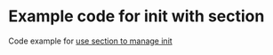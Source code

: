 
# Example code for init with section

Code example for [use section to manage init
](https://blog.hanbo1990.com/2020/10/16/use-section-to-manage-init/)

